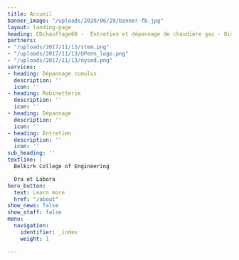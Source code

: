 ```yaml
---
title: Accueil
banner_image: "/uploads/2020/06/29/banner-fb.jpg"
layout: landing-page
heading: CDchauffage60 -  Entretien et dépannage de chaudière gaz - Oise (60)
partners:
- "/uploads/2017/11/13/stem.png"
- "/uploads/2017/11/13/UPenn_logo.png"
- "/uploads/2017/11/13/nysed.png"
services:
- heading: Dépannage cumulus
  description: ''
  icon: ''
- heading: Robinetterie
  description: ''
  icon: ''
- heading: Dépannage
  description: ''
  icon: ''
- heading: Entretien
  description: ''
  icon: ''
sub_heading: ''
textline: |
  Belkirk College of Engineering

  Ora et Labora
hero_button:
  text: Learn more
  href: "/about"
show_news: false
show_staff: false
menu:
  navigation:
    identifier: _index
    weight: 1

---
```

